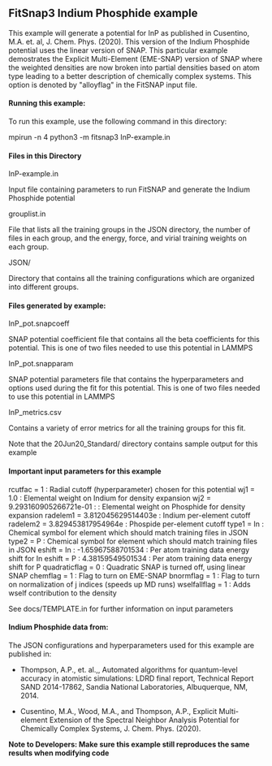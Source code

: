 ## FitSnap3 Indium Phosphide example

This example will generate a potential for InP as published in 
Cusentino, M.A. et. al, J. Chem. Phys.  (2020).  This version 
of the Indium Phosphide potential uses the linear version of SNAP.
This particular example demostrates the Explicit Multi-Element (EME-SNAP)
version of SNAP where the weighted densities are now broken into
partial densities based on atom type leading to a better description 
of chemically complex systems.  This option is denoted by "alloyflag" 
in the FitSNAP input file.

#### Running this example:

To run this example, use the following command in this directory:

mpirun -n 4 python3 -m fitsnap3 InP-example.in

#### Files in this Directory

InP-example.in 

Input file containing parameters to run FitSNAP and generate
the Indium Phosphide potential

grouplist.in

File that lists all the training groups in the JSON directory, 
the number of files in each group, and the energy, force, and virial training 
weights on each group.

JSON/

Directory that contains all the training configurations which are organized
into different groups.

#### Files generated by example:

InP_pot.snapcoeff

SNAP potential coefficient file that contains all the beta coefficients for 
this potential.  This is one of two files needed to use this potential in LAMMPS

InP_pot.snapparam

SNAP potential parameters file that contains the hyperparameters and options used during 
the fit for this potential.  This is one of two files needed to use this potential in LAMMPS

InP_metrics.csv

Contains a variety of error metrics for all the training groups for this fit.

Note that the 20Jun20_Standard/ directory contains sample output for this example


#### Important input parameters for this example

rcutfac = 1  : Radial cutoff (hyperparameter) chosen for this potential
wj1 = 1.0 : Elemental weight on Indium for density expansion
wj2 = 9.293160905266721e-01 : : Elemental weight on Phosphide for density expansion
radelem1 = 3.812045629514403e : Indium per-element cutoff
radelem2 = 3.829453817954964e : Phospide per-element cutoff
type1 = In : Chemical symbol for element which should match training files in JSON
type2 = P  : Chemical symbol for element which should match training files in JSON
eshift = In : -1.65967588701534  : Per atom training data energy shift for In
eshift = P  : 4.38159549501534 : Per atom training data energy shift for P
quadraticflag = 0 : Quadratic SNAP is turned off, using linear SNAP
chemflag = 1 : Flag to turn on EME-SNAP
bnormflag = 1 : Flag to turn on normalization of j indices (speeds up MD runs)
wselfallflag = 1 : Adds wself contribution to the density 

See docs/TEMPLATE.in for further information on input parameters

#### Indium Phosphide data from:

The JSON configurations and hyperparameters used for this example are published in:

- Thompson, A.P., et. al.,, Automated algorithms for quantum-level accuracy in
  atomistic simulations: LDRD final report, Technical Report SAND 2014-17862, Sandia 
  National Laboratories, Albuquerque, NM, 2014.

- Cusentino, M.A., Wood, M.A., and Thompson, A.P., Explicit Multi-element Extension of 
  the Spectral Neighbor Analysis Potential for Chemically Complex Systems, J. Chem. 
  Phys. (2020).

**Note to Developers: Make sure this example still reproduces the same results when modifying code**



